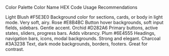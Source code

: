 Color Palette
Color Name HEX Code Usage Recommendations

Light Blush #F5E3E0 Background color for sections, cards, or body in light mode. Very soft, airy.
Rose #E8B4BC Button hover backgrounds, soft input fields, sidebars. Gentle accent.
Orchid #D282A6 Primary buttons, active states, sliders, progress bars. Adds vibrancy.
Plum #6E4555 Headings, navigation bars, icons, modal backgrounds. Strong and elegant.
Charcoal #3A3238 Text, dark mode backgrounds, borders, footers. Great for contrast.
